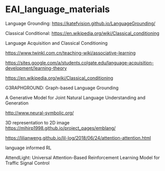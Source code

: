 # EAI_language_materials

Language Grounding:
  https://katefvision.github.io/LanguageGrounding/


Classical Conditional:
  https://en.wikipedia.org/wiki/Classical_conditioning
  
  Language Acquisition and Classical Conditioning
  
  https://www.twinkl.com.cn/teaching-wiki/associative-learning
  
  https://sites.google.com/a/students.colgate.edu/language-acquisition-development/learning-theory
  
  https://en.wikipedia.org/wiki/Classical_conditioning
  
  G3RAPHGROUND: Graph-based Language Grounding
  
  A Generative Model for Joint
Natural Language Understanding and Generation


http://www.neural-symbolic.org/
  

3D representation to 2D image
https://mihirp1998.github.io/project_pages/emblang/


https://lilianweng.github.io/lil-log/2018/06/24/attention-attention.html


language informed RL


AttendLight: Universal Attention-Based Reinforcement Learning Model for Traffic Signal Control
